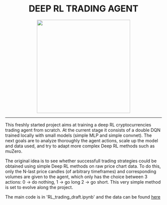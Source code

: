 <h1 align="center">
  DEEP RL TRADING AGENT
</h1>
<div id="header" align="center">
  <img src="https://araffin.github.io/slides/rl-tuto-jnrr19/images/RL_illustration.png" width="300"/>
</div>

----
This freshly started project aims at training a deep RL cryptocurrencies trading agent from scratch. At the current stage it consists of a double DQN trained locally with small models (simple MLP and simple convnet). The next goals are to analyze thoroughly the agent actions, scale up the model and data used, and try to adapt more complex Deep RL methods such as muZero.

The original idea is to see whether successfull trading strategies could be obtained using simple Deep RL methods on raw price chart data. To do this, only the N-last
price candles (of arbitrary timeframes) and corresponding volumes are given to the agent, which only has the choice between 3 actions: 0 -> do nothing, 1 -> go long
2 -> go short. This very simple method is set to evolve along the project. 

The main code is in 'RL_trading_draft.ipynb' and the data can be found [here](https://drive.google.com/drive/u/0/folders/1Eio-9xGLze3RlNCrJn1B3bzAGLxwyDis)
